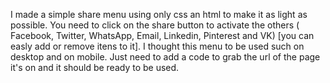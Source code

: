 I made a simple share menu using only css an html to make it as light as possible.
You need to click on the share button to activate the others ( Facebook, Twitter, WhatsApp, Email, Linkedin, Pinterest and VK) [you can easly add or remove itens to it].
I thought this menu to be used such on desktop and on mobile.
Just need to add a code to grab the url of the page it's on and it should be ready to be used.
